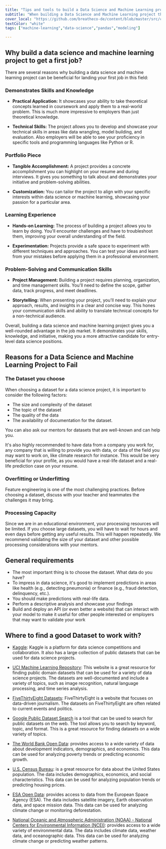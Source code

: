 ```yaml
---
title: "Tips and tools to build a Data Science and Machine Learning project"
subtitle: "When building a Data Science and Machine Learning project there are things to be considered, specially if you are looking for a job. Here you find tips to make a project make a cv stand out from the crowd, and a list of sites where you can find useful datasets to kickstart your project."
cover_local: "https://github.com/breatheco-de/content/blob/master/src/content/lesson/../../assets/images/4cc6fa0b-2530-4052-aa7e-8dac03788ac3.png?raw=true"
textColor: "white"
tags: ["machine-learning","data-science","pandas","modeling"]

---
```


## Why build a data science and machine learning project to get a first job?

There are several reasons why building a data science and machine learning project can be beneficial for landing your first job in this field:

### Demonstrates Skills and Knowledge

- **Practical Application:** It showcases your ability to take theoretical concepts learned in coursework and apply them to a real-world problem. This is much more impressive to employers than just theoretical knowledge.

- **Technical Skills:** The project allows you to develop and showcase your technical skills in areas like data wrangling, model building, and evaluation. Also employers will be able to see your proficiency in specific tools and programming languages like Python or R.

### Portfolio Piece

- **Tangible Accomplishment:** A project provides a concrete accomplishment you can highlight on your resume and during interviews. It gives you something to talk about and demonstrates your initiative and problem-solving abilities.

- **Customization:** You can tailor the project to align with your specific interests within data science or machine learning, showcasing your passion for a particular area.

### Learning Experience

- **Hands-on Learning:** The process of building a project allows you to learn by doing. You'll encounter challenges and have to troubleshoot them, improving your overall understanding of the field.

- **Experimentation:** Projects provide a safe space to experiment with different techniques and approaches. You can test your ideas and learn from your mistakes before applying them in a professional environment.

### Problem-Solving and Communication Skills

- **Project Management:** Building a project requires planning, organization, and time management skills. You'll need to define the scope, gather data, track progress, and meet deadlines.

- **Storytelling:** When presenting your project, you'll need to explain your approach, results, and insights in a clear and concise way. This hones your communication skills and ability to translate technical concepts for a non-technical audience.

Overall, building a data science and machine learning project gives you a well-rounded advantage in the job market. It demonstrates your skills, knowledge, and initiative, making you a more attractive candidate for entry-level data science positions.

## Reasons for a Data Science and Machine Learning Project to Fail

### The Dataset you choose

When choosing a dataset for a data science project, it is important to consider the following factors:

- The size and complexity of the dataset
- The topic of the dataset
- The quality of the data
- The availability of documentation for the dataset.

You can also ask our mentors for datasets that are well-known and can help you.

It's also highly recommended to have data from a company you work for, any company that is willing to provide you with data, or data of the field you may want to work on, like climate research for instance. This would be very beneficial for your profile, as you would have a real-life dataset and a real-life prediction case on your resume.

### Overfitting or Underfitting

Feature engineering is one of the most challenging practices. Before choosing a dataset, discuss with your teacher and teammates the challenges it may bring.

### Processing Capacity

Since we are in an educational environment, your processing resources will be limited. If you choose large datasets, you will have to wait for hours and even days before getting any useful results. This will happen repeatedly. We recommend validating the size of your dataset and other possible processing considerations with your mentors.

## General requirements

- The most important thing is to choose the dataset. What data do you have?
- To impress in data science, it's good to implement predictions in areas like health (e.g., detecting pneumonia) or finance (e.g., fraud detection, delinquency, etc.).
- You should make predictions with real-life data.
- Perform a descriptive analysis and showcase your findings
- Build and deploy an API (or even better a website) that can interact with your model to make it useful for other people interested or employers that may want to validate your work

## Where to find a good Dataset to work with?

- [Kaggle](https://www.kaggle.com/): Kaggle is a platform for data science competitions and collaboration. It also has a large collection of public datasets that can be used for data science projects.

- [UCI Machine Learning Repository](https://archive.ics.uci.edu/): This website is a great resource for finding public domain datasets that can be used for a variety of data science projects. The datasets are well-documented and include a variety of topics, such as image recognition, natural language processing, and time series analysis.

- [FiveThirtyEight Datasets](https://data.fivethirtyeight.com/): FiveThirtyEight is a website that focuses on data-driven journalism. The datasets on FiveThirtyEight are often related to current events and politics.

- [Google Public Dataset Search](https://datasetsearch.research.google.com/) is a tool that can be used to search for public datasets on the web. The tool allows you to search by keyword, topic, and format. This is a great resource for finding datasets on a wide variety of topics.

- [The World Bank Open Data](https://data.worldbank.org/): provides access to a wide variety of data about development indicators, demographics, and economics. This data can be used for analyzing poverty trends or predicting economic growth.

- [U.S. Census Bureau](https://www.census.gov/): is a great resource for data about the United States population. The data includes demographics, economics, and social characteristics. This data can be used for analyzing population trends or predicting housing prices.

- [ESA Open Data](https://climate.esa.int/en/data/#/dashboard): provides access to data from the European Space Agency (ESA). The data includes satellite imagery, Earth observation data, and space mission data. This data can be used for analyzing climate change or monitoring deforestation.

- [National Oceanic and Atmospheric Administration (NOAA) - National Centers for Environmental Information (NCEI)](https://www.ncei.noaa.gov/): provides access to a wide variety of environmental data. The data includes climate data, weather data, and oceanographic data. This data can be used for analyzing climate change or predicting weather patterns.
